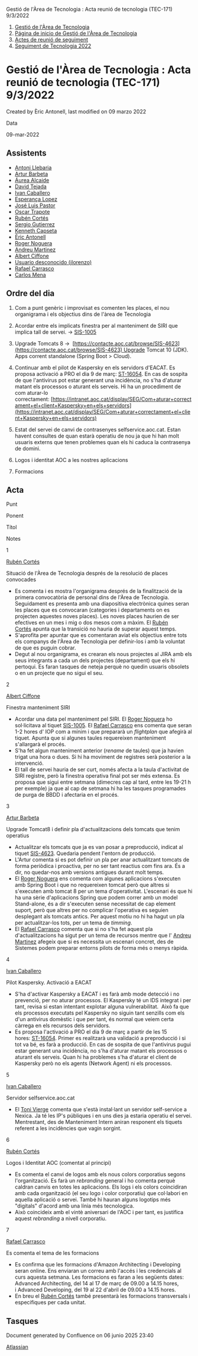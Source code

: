 Gestió de l'Àrea de Tecnologia : Acta reunió de tecnologia (TEC-171) 9/3/2022  

1.  [Gestió de l'Àrea de Tecnologia](index.md)
2.  [Página de inicio de Gestió de l'Àrea de Tecnologia](13893786.md)
3.  [Actes de reunió de seguiment](34505308.md)
4.  [Seguiment de Tecnologia 2022](Seguiment-de-Tecnologia-2022_64979516.md)

Gestió de l'Àrea de Tecnologia : Acta reunió de tecnologia (TEC-171) 9/3/2022
=============================================================================

Created by Èric Antonell, last modified on 09 marzo 2022

Data

09-mar-2022

Assistents
----------

*   [Antoni Llebaria](https://confluence.aoc.cat/display/~allebaria)
*   [Artur Barbeta](https://confluence.aoc.cat/display/~abarbeta)
*   [Áurea Alcaide](https://confluence.aoc.cat/display/~aalcaide)
*   [David Tejada](https://confluence.aoc.cat/display/~dtejada.admin)
*   [Ivan Caballero](https://confluence.aoc.cat/display/~icaballero.admin)
*   [Esperança Lopez](https://confluence.aoc.cat/display/~elopez)
*   [José Luis Pastor](https://confluence.aoc.cat/display/~jlpastor)
*   [Oscar Trapote](https://confluence.aoc.cat/display/~otrapote)
*   [Rubén Cortés](https://confluence.aoc.cat/display/~rcortes)
*   [Sergio Gutierrez](https://confluence.aoc.cat/display/~sgutierrez)
*   [Kenneth Capseta](https://confluence.aoc.cat/display/~kcapseta)
*   [Èric Antonell](https://confluence.aoc.cat/display/~eantonell)
*   [Roger Noguera](https://confluence.aoc.cat/display/~rnoguera)
*   [Andreu Martinez](https://confluence.aoc.cat/display/~amartinez)
*   [Albert Ciffone](https://confluence.aoc.cat/display/~aciffone)
*   [Usuario desconocido (jlorenzo)](https://confluence.aoc.cat/display/~jlorenzo)
*   [Rafael Carrasco](https://confluence.aoc.cat/display/~rcarrasco)
*   [Carlos Mena](https://confluence.aoc.cat/display/~cmena)
    

Ordre del dia
-------------

1.  Com a punt genèric i improvisat es comenten les places, el nou organigrama i els objectius dins de l'àrea de Tecnologia
2.  Acordar entre els implicats finestra per al manteniment de SIRI que implica tall de servei. → [SIS-1005](https://contacte.aoc.cat:8443/browse/SIS-1005 "BDD - Pla de manteniment de SIRI")
3.  Upgrade Tomcats 8 →  [https://contacte.aoc.cat/browse/SIS-4623](https://contacte.aoc.cat/browse/SIS-4623) Upgrade Tomcat 10 (JDK). Apps corrent standalone (Spring Boot > Cloud).
4.  Continuar amb el pilot de Kaspersky en els servidors d'EACAT. Es proposa activació a PRO el dia 9 de març: [ST-16054](https://contacte.aoc.cat/browse/ST-16054). En cas de sospita de que l'antivirus pot estar generant una incidència, no s'ha d'aturar matant els processos o aturant els serveis. Hi ha un procediment de com aturar-lo correctament: [https://intranet.aoc.cat/display/SEG/Com+aturar+correctament+el+client+Kaspersky+en+els+servidors](https://intranet.aoc.cat/display/SEG/Com+aturar+correctament+el+client+Kaspersky+en+els+servidors)
    
5.  Estat del servei de canvi de contrasenyes selfservice.aoc.cat. Estan havent consultes de quan estarà operatiu de nou ja que hi han molt usuaris externs que tenen problemes quan els hi caduca la contrasenya de domini.
    
6.  Logos i identitat AOC a les nostres aplicacions
7.  Formacions

Acta
----

Punt

Ponent

Títol

Notes

1

[Rubén Cortés](https://confluence.aoc.cat/display/~rcortes)

Situació de l'Àrea de Tecnologia després de la resolució de places convocades

*   Es comenta i es mostra l'organigrama després de la finalització de la primera convocatòria de personal dins de l'Àrea de Tecnologia. Seguidament es presenta amb una diapositiva electrònica quines seran les places que es convocaran (categories i departaments on es projecten aquestes noves places). Les noves places haurien de ser efectives en un mes i mig o dos mesos com a màxim. El [Rubén Cortés](https://confluence.aoc.cat/display/~rcortes) apunta que la transició no hauria de superar aquest temps.
*   S'aprofita per apuntar que es comentaran aviat els objectius entre tots els companys de l'Àrea de Tecnologia per definir-los i amb la voluntat de que es puguin cobrar.
*   Degut al nou organigrama, es crearan els nous projectes al JIRA amb els seus integrants a cada un dels projectes (departament) que els hi pertoqui. Es faran tasques de neteja perquè no quedin usuaris obsolets o en un projecte que no sigui el seu.

2

[Albert Ciffone](https://confluence.aoc.cat/display/~aciffone)

Finestra manteniment SIRI

*   Acordar una data pel manteniment pel SIRI. El [Roger Noguera](https://confluence.aoc.cat/display/~rnoguera) ho sol·licitava al tiquet [SIS-1005](https://contacte.aoc.cat:8443/browse/SIS-1005 "BDD - Pla de manteniment de SIRI"). El [Rafael Carrasco](https://confluence.aoc.cat/display/~rcarrasco) ens comenta que seran 1-2 hores d' IOP com a mínim i que prepararà un _flightplan_ que afegirà al tiquet. Apunta que si algunes taules requereixen manteniment s'allargarà el procés.
*   S'ha fet algun manteniment anterior (_rename_ de taules) que ja havien trigat una hora o dues. Si hi ha moviment de registres serà posterior a la intervenció.
*   El tall de servei hauria de ser curt, només afecta a la taula d'activitat de SIRI registre, però la finestra operativa final pot ser més extensa. Es proposa que sigui entre setmana (dimecres cap al tard, entre les 19-21 h per exemple) ja que al cap de setmana hi ha les tasques programades de purga de BBDD i afectaria en el procés.

3

[Artur Barbeta](https://confluence.aoc.cat/display/~abarbeta)

Upgrade Tomcat8 i definir pla d'actualitzacions dels tomcats que tenim operatius

*   Actualitzar els tomcats que ja es van posar a preproducció, indicat al tiquet [SIS-4623](https://contacte.aoc.cat/browse/SIS-4623). Quedaria pendent l'entorn de producció.
*   L'Artur comenta si es pot definir un pla per anar actualitzant tomcats de forma periòdica i proactiva, per no ser tant reactius com fins ara. És a dir, no quedar-nos amb versions antigues durant molt temps.
*   El [Roger Noguera](https://confluence.aoc.cat/display/~rnoguera) ens comenta com algunes aplicacions s'executen amb Spring Boot i que no requereixen tomcat però que altres si s'executen amb tomcat 8 per un tema d'operativitat. L'escenari és que hi ha una sèrie d'aplicacions Spring que podem correr amb un model Stand-alone, és a dir s'executen sense necessitat de cap element suport, però que altres per no complicar l'operativa es seguien desplegant als tomcats antics. Per aquest motiu no hi ha hagut un pla per actualitzar-los tots, per un tema de _timming_.
*   El [Rafael Carrasco](https://confluence.aoc.cat/display/~rcarrasco) comenta que si no s'ha fet aquest pla d'actualitzacions ha sigut per un tema de recursos mentre que l' [Andreu Martinez](https://confluence.aoc.cat/display/~amartinez) afegeix que si es necessita un escenari concret, des de Sistemes podem preparar entorns pilots de forma més o menys ràpida.

4

[Ivan Caballero](https://confluence.aoc.cat/display/~icaballero)

Pilot Kaspersky. Activació a EACAT

*   S'ha d'activar Kaspersky a EACAT i es farà amb mode detecció i no prevenció, per no aturar processos. El Kaspersky té un IDS integrat i per tant, revisa si estan intentant explotar alguna vulnerabilitat.  Això fa que els processos executats pel Kaspersky no siguin tant senzills com els d'un antivirus domèstic i que per tant, és normal que veiem certa càrrega en els recursos dels servidors.
*   Es proposa l'activació a PRO el dia 9 de març a partir de les 15 hores: [ST-16054](https://contacte.aoc.cat/browse/ST-16054). Primer es realitzarà una validació a preproducció i si tot va bé, es farà a producció. En cas de sospita de que l'antivirus pugui estar generant una incidència, no s'ha d'aturar matant els processos o aturant els serveis. Quan hi ha problemes s'ha d'aturar el client de Kaspersky però no els agents (Network Agent) ni els processos.

5

[Ivan Caballero](https://confluence.aoc.cat/display/~icaballero)

Servidor selfservice.aoc.cat

*   El [Toni Vierge](https://confluence.aoc.cat/display/~tvierge) comenta que s'està instal·lant un servidor self-service a Nexica. Ja té les IP's públiques i en uns dies ja estaria operatiu el servei. Mentrestant, des de Manteniment Intern aniran responent els tiquets referent a les incidències que vagin sorgint.

6

[Rubén Cortés](https://confluence.aoc.cat/display/~rcortes)

Logos i Identitat AOC (comentat al principi)

*   Es comenta el canvi de logos amb els nous colors corporatius segons l'organització. Es farà un _rebranding_ general i ho comenta perquè caldran canvis en totes les aplicacions. Els logs i els colors coincidiran amb cada organització (el seu logo i color corporatiu) que col·labori en aquella aplicació o servei. També hi hauran alguns logotips més "digitals" d'acord amb una línia més tecnologica.
*   Això coincideix amb el vintè aniversari de l'AOC i per tant, es justifica aquest _rebranding_ a nivell corporatiu.

7

[Rafael Carrasco](https://confluence.aoc.cat/display/~rcarrasco)

Es comenta el tema de les formacions

*   Es confirma que les formacions d'Amazon Architecting i Developing seran online. Ens enviaran un correu amb l'accés i les credencials al curs aquesta setmana. Les formacions es faran a les següents dates: Advanced Architecting, del 14 al 17 de març de 09.00 a 14.15 hores, i Advanced Developing, del 19 al 22 d'abril de 09.00 a 14.15 hores.
*   En breu el [Rubén Cortés](https://confluence.aoc.cat/display/~rcortes) també presentarà les formacions transversals i especifiques per cada unitat.

Tasques
-------

Document generated by Confluence on 06 junio 2025 23:40

[Atlassian](http://www.atlassian.com/)